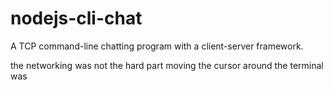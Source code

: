 # nodejs-cli-chat
A TCP command-line chatting program with a client-server framework.

the networking was not the hard part
moving the cursor around the terminal was
